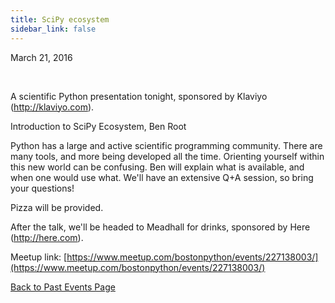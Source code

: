 ```yaml
---
title: SciPy ecosystem
sidebar_link: false
---
```


March 21, 2016


   

A scientific Python presentation tonight, sponsored by Klaviyo (http://klaviyo.com).

Introduction to SciPy Ecosystem, Ben Root

Python has a large and active scientific programming community. There are many tools, and more being developed all the time. Orienting yourself within this new world can be confusing. Ben will explain what is available, and when one would use what. We'll have an extensive Q+A session, so bring your questions!

Pizza will be provided.

After the talk, we'll be headed to Meadhall for drinks, sponsored by Here (http://here.com).


Meetup link: [https://www.meetup.com/bostonpython/events/227138003/](https://www.meetup.com/bostonpython/events/227138003/)

[Back to Past Events Page](index.md)